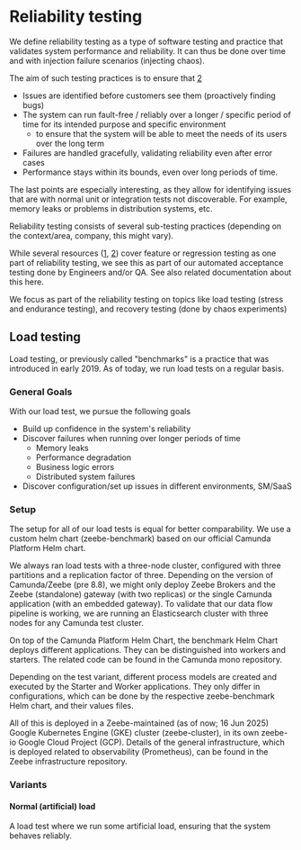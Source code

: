 # Reliability testing

We define reliability testing as a type of software testing and practice that validates system performance and reliability. It can thus be done over time and with injection failure scenarios (injecting chaos).

The aim of such testing practices is to ensure that [2]

* Issues are identified before customers see them (proactively finding bugs)
* The system can run fault-free / reliably over a longer / specific period of time for its intended purpose and specific environment
    * to ensure that the system will be able to meet the needs of its users over the long term
* Failures are handled gracefully, validating reliability even after error cases
* Performance stays within its bounds, even over long periods of time.

The last points are especially interesting, as they allow for identifying issues that are with normal unit or integration tests not discoverable. For example, memory leaks or problems in distribution systems, etc.

Reliability testing consists of several sub-testing practices (depending on the context/area, company, this might vary).

While several resources ([1], [2]) cover feature or regression testing as one part of reliability testing, we see this as part of our automated acceptance testing done by Engineers and/or QA. See also related documentation about this here.

We focus as part of the reliability testing on topics like load testing (stress and endurance testing), and recovery testing (done by chaos experiments) 

[1]: https://www.gremlin.com/blog/reliability-testing-definition-history-methods-and-examples
[2]: https://testsigma.com/guides/reliability-testing/ 
[3]: https://www.geeksforgeeks.org/software-testing-reliability-testing/ 

## Load testing

Load testing, or previously called "benchmarks" is a practice that was introduced in early 2019. As of today, we run load tests on a regular basis.

### General Goals

With our load test, we pursue the following goals

* Build up confidence in the system's reliability
* Discover failures when running over longer periods of time
    * Memory leaks
    * Performance degradation
    * Business logic errors
    * Distributed system failures
* Discover configuration/set up issues in different environments, SM/SaaS

### Setup

The setup for all of our load tests is equal for better comparability. We use a custom helm chart (zeebe-benchmark) based on our official Camunda Platform Helm chart.


We always ran load tests with a three-node cluster, configured with three partitions and a replication factor of three. Depending on the version of Camunda/Zeebe (pre 8.8), we might only deploy Zeebe Brokers and the Zeebe (standalone) gateway (with two replicas) or the single Camunda application (with an embedded gateway). To validate that our data flow pipeline is working, we are running an Elasticsearch cluster with three nodes for any Camunda test cluster.

On top of the Camunda Platform Helm Chart, the benchmark Helm Chart deploys different applications. They can be distinguished into workers and starters. The related code can be found in the Camunda mono repository.

Depending on the test variant, different process models are created and executed by the Starter and Worker applications. They only differ in configurations, which can be done by the respective zeebe-benchmark Helm chart, and their values files.

All of this is deployed in a Zeebe-maintained (as of now; 16 Jun 2025) Google Kubernetes Engine (GKE) cluster (zeebe-cluster), in its own zeebe-io Google Cloud Project (GCP). Details of the general infrastructure, which is deployed related to observability (Prometheus), can be found in the Zeebe infrastructure repository.

### Variants

#### Normal (artificial) load
A load test where we run some artificial load, ensuring that the system behaves reliably. 
